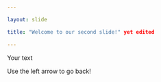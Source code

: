 ```yaml
---

layout: slide

title: "Welcome to our second slide!" yet edited

---
```


Your text

Use the left arrow to go back!
